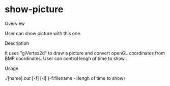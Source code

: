 # show-picture
Overview

User can show picture with this one.

Description

It uses "glVertex2d" to draw a picture and convert openGL coordinates from BMP coordinates.
User can control lengh of time to show .

Usage

./[name].out [-f] [-l]      (-f:filename     -l:lengh of time to show)
